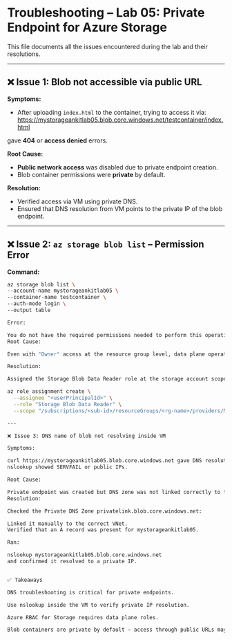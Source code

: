 # Troubleshooting – Lab 05: Private Endpoint for Azure Storage

This file documents all the issues encountered during the lab and their resolutions.

---

## ❌ Issue 1: Blob not accessible via public URL

**Symptoms:**
- After uploading `index.html` to the container, trying to access it via:
https://mystorageankitlab05.blob.core.windows.net/testcontainer/index.html

gave **404** or **access denied** errors.

**Root Cause:**
- **Public network access** was disabled due to private endpoint creation.
- Blob container permissions were **private** by default.

**Resolution:**
- Verified access via VM using private DNS.
- Ensured that DNS resolution from VM points to the private IP of the blob endpoint.

---

## ❌ Issue 2: `az storage blob list` – Permission Error

**Command:**
```bash
az storage blob list \
--account-name mystorageankitlab05 \
--container-name testcontainer \
--auth-mode login \
--output table

Error:

You do not have the required permissions needed to perform this operation.
Root Cause:

Even with "Owner" access at the resource group level, data plane operations like blob list require explicit roles.

Resolution:

Assigned the Storage Blob Data Reader role at the storage account scope:

az role assignment create \
  --assignee "<userPrincipalId>" \
  --role "Storage Blob Data Reader" \
  --scope "/subscriptions/<sub-id>/resourceGroups/<rg-name>/providers/Microsoft.Storage/storageAccounts/mystorageankitlab05"

---

❌ Issue 3: DNS name of blob not resolving inside VM

Symptoms:

curl https://mystorageankitlab05.blob.core.windows.net gave DNS resolution errors.
nslookup showed SERVFAIL or public IPs.

Root Cause:

Private endpoint was created but DNS zone was not linked correctly to the VNet.
Resolution:

Checked the Private DNS Zone privatelink.blob.core.windows.net:

Linked it manually to the correct VNet.
Verified that an A record was present for mystorageankitlab05.

Ran:

nslookup mystorageankitlab05.blob.core.windows.net
and confirmed it resolved to a private IP.


✅ Takeaways

DNS troubleshooting is critical for private endpoints.

Use nslookup inside the VM to verify private IP resolution.

Azure RBAC for Storage requires data plane roles.

Blob containers are private by default — access through public URLs may not work after private endpoint is enabled.



